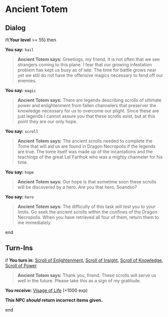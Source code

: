 # Ancient Totem
## Dialog

if(**Your level** >= 55) then


**You say:** `hail`




>**Ancient Totem says:** Greetings, my friend. It is not often that we see strangers coming to this plane. I fear that our growing infestation problem has kept us busy as of late. The time for battle grows near yet we still do not have the offensive magics necessary to fend off our enemies.


**You say:** `magic`




>**Ancient Totem says:** There are legends describing scrolls of ultimate power and enlightenment from fallen channelers that preserver the knowledge necessary for us to overcome our plight. Since these are just legends I cannot assure you that these scrolls exist, but at this point they are our only hope.


**You say:** `scroll`




>**Ancient Totem says:** The ancient scrolls needed to complete the Tome that will aid us are found in Dragon Necropolis if the legends are true. The tome itself was made up of the incantations and the teachings of the great Lel\`Farthok who was a mighty channeler for his time.


**You say:** `hope`




>**Ancient Totem says:** Our hope is that sometime soon these scrolls will be discovered by a hero. Are you that hero, Soandso?


**You say:** `hero`




>**Ancient Totem says:** The difficutly of this task will test you to your limits. Go seek the ancient scrolls within the confines of the Dragon Necropolis.  When you have retrieved all four of them, return them to me immediately.

end

## Turn-Ins





if **You turn in:** [Scroll of Enlightenment](/item/31440), [Scroll of Insight](/item/31442), [Scroll of Knowledge](/item/31441), [Scroll of Power](/item/31439)


>**Ancient Totem says:** Thank you, friend.  These scrolls will serve us well in the future.  Please take this as a sign of my gratitude.


 **You receive:**  [Visage of Life](/item/1324) (+1000 exp)

**This NPC *should* return incorrect items given.**

end